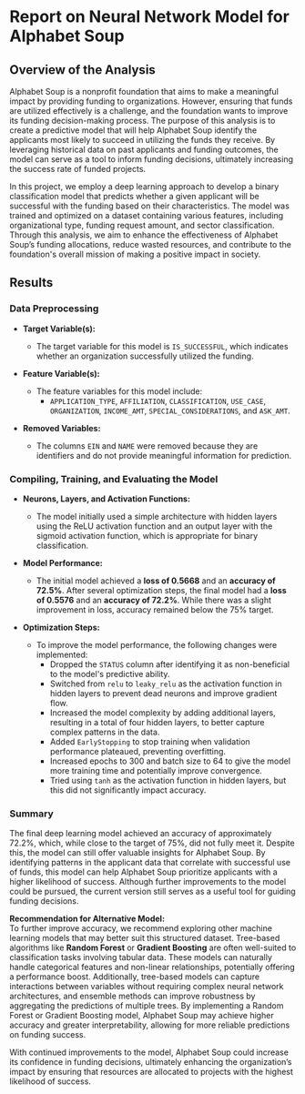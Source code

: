# Report on Neural Network Model for Alphabet Soup

## Overview of the Analysis
Alphabet Soup is a nonprofit foundation that aims to make a meaningful impact by providing funding to organizations. However, ensuring that funds are utilized effectively is a challenge, and the foundation wants to improve its funding decision-making process. The purpose of this analysis is to create a predictive model that will help Alphabet Soup identify the applicants most likely to succeed in utilizing the funds they receive. By leveraging historical data on past applicants and funding outcomes, the model can serve as a tool to inform funding decisions, ultimately increasing the success rate of funded projects.

In this project, we employ a deep learning approach to develop a binary classification model that predicts whether a given applicant will be successful with the funding based on their characteristics. The model was trained and optimized on a dataset containing various features, including organizational type, funding request amount, and sector classification. Through this analysis, we aim to enhance the effectiveness of Alphabet Soup’s funding allocations, reduce wasted resources, and contribute to the foundation's overall mission of making a positive impact in society.

## Results

### Data Preprocessing
- **Target Variable(s):**
  - The target variable for this model is `IS_SUCCESSFUL`, which indicates whether an organization successfully utilized the funding.

- **Feature Variable(s):**
  - The feature variables for this model include:
    - `APPLICATION_TYPE`, `AFFILIATION`, `CLASSIFICATION`, `USE_CASE`, `ORGANIZATION`, `INCOME_AMT`, `SPECIAL_CONSIDERATIONS`, and `ASK_AMT`.

- **Removed Variables:**
  - The columns `EIN` and `NAME` were removed because they are identifiers and do not provide meaningful information for prediction.

### Compiling, Training, and Evaluating the Model
- **Neurons, Layers, and Activation Functions:**
  - The model initially used a simple architecture with hidden layers using the ReLU activation function and an output layer with the sigmoid activation function, which is appropriate for binary classification.

- **Model Performance:**
  - The initial model achieved a **loss of 0.5668** and an **accuracy of 72.5%**. After several optimization steps, the final model had a **loss of 0.5576** and an **accuracy of 72.2%**. While there was a slight improvement in loss, accuracy remained below the 75% target.

- **Optimization Steps:**
  - To improve the model performance, the following changes were implemented:
    - Dropped the `STATUS` column after identifying it as non-beneficial to the model's predictive ability.
    - Switched from `relu` to `leaky_relu` as the activation function in hidden layers to prevent dead neurons and improve gradient flow.
    - Increased the model complexity by adding additional layers, resulting in a total of four hidden layers, to better capture complex patterns in the data.
    - Added `EarlyStopping` to stop training when validation performance plateaued, preventing overfitting.
    - Increased epochs to 300 and batch size to 64 to give the model more training time and potentially improve convergence.
    - Tried using `tanh` as the activation function in hidden layers, but this did not significantly impact accuracy.

### Summary
The final deep learning model achieved an accuracy of approximately 72.2%, which, while close to the target of 75%, did not fully meet it. Despite this, the model can still offer valuable insights for Alphabet Soup. By identifying patterns in the applicant data that correlate with successful use of funds, this model can help Alphabet Soup prioritize applicants with a higher likelihood of success. Although further improvements to the model could be pursued, the current version still serves as a useful tool for guiding funding decisions.

**Recommendation for Alternative Model:**  
To further improve accuracy, we recommend exploring other machine learning models that may better suit this structured dataset. Tree-based algorithms like **Random Forest** or **Gradient Boosting** are often well-suited to classification tasks involving tabular data. These models can naturally handle categorical features and non-linear relationships, potentially offering a performance boost. Additionally, tree-based models can capture interactions between variables without requiring complex neural network architectures, and ensemble methods can improve robustness by aggregating the predictions of multiple trees. By implementing a Random Forest or Gradient Boosting model, Alphabet Soup may achieve higher accuracy and greater interpretability, allowing for more reliable predictions on funding success.

With continued improvements to the model, Alphabet Soup could increase its confidence in funding decisions, ultimately enhancing the organization’s impact by ensuring that resources are allocated to projects with the highest likelihood of success.
